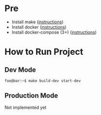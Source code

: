 # Pre

* Install make ([instructions](https://stackoverflow.com/questions/11934997/how-to-install-make-in-ubuntu?utm_medium=organic&utm_source=google_rich_qa&utm_campaign=google_rich_qa))
* Install docker ([instructions](https://www.digitalocean.com/community/tutorials/docker-ubuntu-16-04-ru))
* Install docker-compose (3+) ([instructions](https://www.digitalocean.com/community/tutorials/how-to-install-docker-compose-on-ubuntu-16-04))

# How to Run Project 
## Dev Mode

```console
foo@bar:~$ make build-dev start-dev
```

## Production Mode

Not implemented yet
